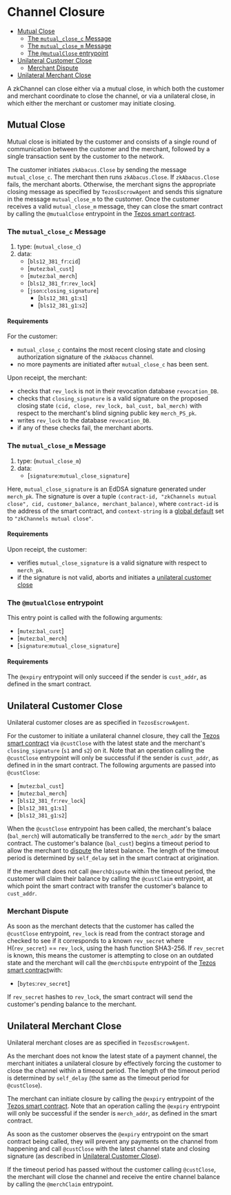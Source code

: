 # Channel Closure
  * [Mutual Close](#mutual-close)
    * [The `mutual_close_c` Message](#the-`mutual_close_c`-Message)
    * [The `mutual_close_m` Message](#the-`mutual_close_m`-message)
    * [The `@mutualClose` entrypoint](#the-`@mutualClose`-entrypoint)
  * [Unilateral Customer Close](#unilateral-customer-close)
    * [Merchant Dispute](#merchant-dispute)
  * [Unilateral Merchant Close](#unilateral-merchant-close)

A zkChannel can close either via a mutual close, in which both the customer and merchant coordinate to close the channel, or via a unilateral close, in which either the merchant or customer may initiate closing. 

## Mutual Close
Mutual close is initiated by the customer and consists of a single round of communication between the customer and the merchant, followed by a single transaction sent by the customer to the network. 

The customer initiates `zkAbacus.Close` by sending the message `mutual_close_c`. The merchant then runs `zkAbacus.Close`. If `zkAbacus.Close` fails, the merchant aborts. Otherwise, the merchant signs the appropriate closing message as specified by `TezosEscrowAgent` and sends this signature in the message `mutual_close_m` to the customer. Once the customer receives a valid `mutual_close_m` message, they can close the smart contract by calling the `@mutualClose` entrypoint in the [Tezos smart contract](2-contract-origination.md#tezos-smart-contract).

### The `mutual_close_c` Message

1. type: (`mutual_close_c`)
2. data: 
    * [`bls12_381_fr`:`cid`]
    * [`mutez`:`bal_cust`]
    * [`mutez`:`bal_merch`]
    * [`bls12_381_fr`:`rev_lock`]
    * [`json`:`closing_signature`]
      * [`bls12_381_g1`:`s1`]
      * [`bls12_381_g1`:`s2`]

#### Requirements

For the customer:
  -  `mutual_close_c` contains the most recent closing state and closing authorization signature of the `zkAbacus` channel.
  - no more payments are initiated after `mutual_close_c` has been sent.

Upon receipt, the merchant:
  - checks that `rev_lock` is not in their revocation database `revocation_DB`.
  - checks that `closing_signature` is a valid signature on the proposed closing state `(cid, close, rev_lock, bal_cust, bal_merch)` with respect to the merchant's blind signing public key `merch_PS_pk`.
  - writes `rev_lock` to the database `revocation_DB`.
  - if any of these checks fail, the merchant aborts.

### The `mutual_close_m` Message

1. type: (`mutual_close_m`)
2. data: 
    * [`signature`:`mutual_close_signature`]

Here, `mutual_close_signature` is an EdDSA signature generated under `merch_pk`. The signature is over a tuple `(contract-id, "zkChannels mutual close", cid, customer_balance, merchant_balance)`, where `contract-id` is the address of the smart contract, and `context-string` is a [global default](1-setup.md#global-defaults) set to `"zkChannels mutual close"`.

#### Requirements

Upon receipt, the customer:
  - verifies `mutual_close_signature` is a valid signature with respect to `merch_pk`.
  - if the signature is not valid, aborts and initiates a [unilateral customer close](##unilateral-customer-close) 

### The `@mutualClose` entrypoint
This entry point is called with the following arguments:
* [`mutez`:`bal_cust`]
* [`mutez`:`bal_merch`]
* [`signature`:`mutual_close_signature`]

#### Requirements
The `@expiry` entrypoint will only succeed if the sender is `cust_addr`, as defined in the smart contract.

## Unilateral Customer Close
Unilateral customer closes are as specified in `TezosEscrowAgent`.

For the customer to initiate a unilateral channel closure, they call the [Tezos smart contract](2-contract-origination.md#tezos-smart-contract) via `@custClose` with the latest state and the merchant's `closing_signature` (`s1` and `s2`) on it. Note that an operation calling the `@custClose` entrypoint will only be successful if the sender is `cust_addr`, as defined in in the smart contract. The following arguments are passed into `@custClose`:
* [`mutez`:`bal_cust`]
* [`mutez`:`bal_merch`]
* [`bls12_381_fr`:`rev_lock`]
* [`bls12_381_g1`:`s1`]
* [`bls12_381_g1`:`s2`]

When the `@custClose` entrypoint has been called, the merchant's balace (`bal_merch`) will automatically be transferred to the `merch_addr` by the smart contract. The customer's balance (`bal_cust`) begins a timeout period to allow the merchant to [dispute](#merchant-dispute) the latest balance. The length of the timeout period is determined by `self_delay` set in the smart contract at origination.

If the merchant does not call `@merchDispute` within the timeout period, the customer will claim their balance by calling the `@custClaim` entrypoint, at which point the smart contract with transfer the customer's balance to `cust_addr`.

### Merchant Dispute
As soon as the merchant detects that the customer has called the `@custClose` entrypoint, `rev_lock` is read from the contract storage and checked to see if it corresponds to a known `rev_secret` where H(`rev_secret`) == `rev_lock`, using the hash function SHA3-256. If `rev_secret` is known, this means the customer is attempting to close on an outdated state and the merchant will call the `@merchDispute` entrypoint of the [Tezos smart contract](2-contract-origination.md#tezos-smart-contract)with:
* [`bytes`:`rev_secret`]

If `rev_secret` hashes to `rev_lock`, the smart contract will send the customer's pending balance to the merchant. 

## Unilateral Merchant Close
Unilateral merchant closes are as specified in `TezosEscrowAgent`.

As the merchant does not know the latest state of a payment channel, the merchant initiates a unilateral closure by effectively forcing the customer to close the channel within a timeout period. The length of the timeout period is determined by `self_delay` (the same as the timeout period for `@custClose`).

The merchant can initiate closure by calling the `@expiry` entrypoint of the [Tezos smart contract](2-contract-origination.md#tezos-smart-contract). Note that an operation calling the `@expiry` entrypoint will only be successful if the sender is `merch_addr`, as defined in the smart contract.

As soon as the customer observes the `@expiry` entrypoint on the smart contract being called, they will prevent any payments on the channel from happening and call `@custClose` with the latest channel state and closing signature (as described in [Unilateral Customer Close](#unilateral-customer-close)).

If the timeout period has passed without the customer calling `@custClose`, the merchant will close the channel and receive the entire channel balance by calling the `@merchClaim` entrypoint.
